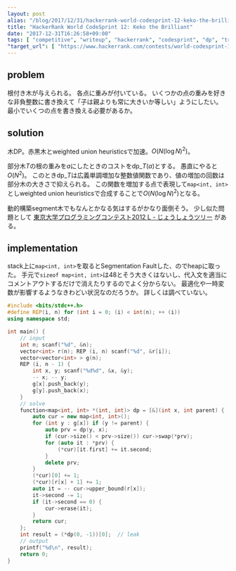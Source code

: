 ```yaml
---
layout: post
alias: "/blog/2017/12/31/hackerrank-world-codesprint-12-keko-the-brilliant/"
title: "HackerRank World CodeSprint 12: Keko the Brilliant"
date: "2017-12-31T16:26:58+09:00"
tags: [ "competitive", "writeup", "hackerrank", "codesprint", "dp", "tree", "red-black-tree", "monotonicity", "weighted-union-heuristics" ]
"target_url": [ "https://www.hackerrank.com/contests/world-codesprint-12/challenges/keko-the-brilliant" ]
---
```


## problem

根付き木が与えられる。
各点に重みが付いている。
いくつかの点の重みを好きな非負整数に書き換えて「子は親よりも常に大きいか等しい」ようにしたい。
最小でいくつの点を書き換える必要があるか。

## solution

木DP。赤黒木とweighted union heuristicsで加速。$O(N (\log N)^2)$。

部分木$T$の根の重みを$a$にしたときのコストを$\mathrm{dp}\_T(a)$とする。
愚直にやると$O(N^2)$。
このとき$\mathrm{dp}\_T$は広義単調増加な整数値関数であり、値の増加の回数は部分木の大きさで抑えられる。
この関数を増加する点で表現して`map<int, int>`としweighted union heuristicsで合成することで$O(N (\log N)^2)$となる。

動的構築segment木でもなんとかなる気はするがかなり面倒そう。
少し似た問題として [東京大学プログラミングコンテスト2012 L - じょうしょうツリー](https://beta.atcoder.jp/contests/utpc2012/tasks/utpc2012_12) がある。

## implementation

stack上に`map<int, int>`を取るとSegmentation Faultした、のでheapに取った。
手元で`sizeof map<int, int>`は$48$とそう大きくはないし、代入文を適当にコメントアウトするだけで消えたりするのでよく分からない。
最適化や一時変数が影響するようなきわどい状況なのだろうか。
詳しくは調べていない。

``` c++
#include <bits/stdc++.h>
#define REP(i, n) for (int i = 0; (i) < int(n); ++ (i))
using namespace std;

int main() {
    // input
    int n; scanf("%d", &n);
    vector<int> r(n); REP (i, n) scanf("%d", &r[i]);
    vector<vector<int> > g(n);
    REP (i, n - 1) {
        int x, y; scanf("%d%d", &x, &y);
        -- x; -- y;
        g[x].push_back(y);
        g[y].push_back(x);
    }
    // solve
    function<map<int, int> *(int, int)> dp = [&](int x, int parent) {
        auto cur = new map<int, int>();
        for (int y : g[x]) if (y != parent) {
            auto prv = dp(y, x);
            if (cur->size() < prv->size()) cur->swap(*prv);
            for (auto it : *prv) {
                (*cur)[it.first] += it.second;
            }
            delete prv;
        }
        (*cur)[0] += 1;
        (*cur)[r[x] + 1] += 1;
        auto it = -- cur->upper_bound(r[x]);
        it->second -= 1;
        if (it->second == 0) {
            cur->erase(it);
        }
        return cur;
    };
    int result = (*dp(0, -1))[0];  // leak
    // output
    printf("%d\n", result);
    return 0;
}
```
